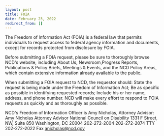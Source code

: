 ```yaml
---
layout: post
title: FOIA
date: February 23, 2022
redirect_from: []
---
```

The Freedom of Information Act (FOIA) is a federal law that permits individuals to request access to federal agency information and documents, except for records protected from disclosure by FOIA.

Before submitting a FOIA request, please be sure to thoroughly browse NCD's website, including About Us, Newsroom,Progress Reports, Publications & Policy Briefs, Meetings & Events, and the NCD Policy Areas, which contain extensive information already available to the public.

When submitting a FOIA request to NCD, the requestor should:
State the request is being made under the Freedom of Information Act;
Be as specific as possible in identifying requested records;
Include his or her name, address, and phone number.
NCD will make every effort to respond to FOIA requests as quickly and as thoroughly as possible.

NCD's Freedom of Information Officer is Amy Nicholas, Attorney Advisor:
Amy Nicholas
Attorney Advisor
National Council on Disability
1331 F Street, NW, Suite 850
Washington, DC 20004
202-272-2004
202-272-2074 TTY
202-272-2022 Fax
anicholas@ncd.gov